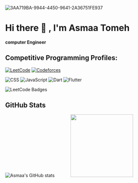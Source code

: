 

![3AA719BA-9944-4450-9641-2A36751FE937](https://github.com/user-attachments/assets/3ff9abe5-0d7c-49ff-8ba6-80e678310904)


#            Hi there 👋 , I'm Asmaa Tomeh




#### computer Engineer

## Competitive Programming Profiles:

[![LeetCode](https://img.shields.io/badge/LeetCode-000?style=flat&logo=leetcode&logoColor=yellow)](https://leetcode.com/Asmaa_Tomeh)
[![Codeforces](https://img.shields.io/badge/Codeforces-1F8ACB?style=flat&logo=codeforces&logoColor=white)](https://codeforces.com/profile/Asmaatomeh)

![CSS](https://img.shields.io/badge/-CSS3-blue?style=flat-square&logo=css3)
![JavaScript](https://img.shields.io/badge/-JavaScript-yellow?style=flat-square&logo=javascript)
![Dart](https://img.shields.io/badge/-Dart-0175C2?style=flat-square&logo=dart)
![Flutter](https://img.shields.io/badge/-Flutter-02569B?style=flat-square&logo=flutter)

   ![LeetCode Badges](https://leetcode-badge-showcase.vercel.app/api?username=Asmaa_Tomeh) 

   
  ## GitHub Stats
![Asmaa's GitHub stats](https://github-readme-stats.vercel.app/api?username=Asmaatomeh1&show_icons=true&theme=radical)   &nbsp;&nbsp;&nbsp; &nbsp;&nbsp;&nbsp; &nbsp;&nbsp;&nbsp; <img src="https://media0.giphy.com/media/v1.Y2lkPTc5MGI3NjExdG15dHFtY2VmbHluNDh4YTJmdDh2OXliM2Y5bXJsNTgwaGhreXN5eCZlcD12MV9pbnRlcm5hbF9naWZfYnlfaWQmY3Q9Zw/HscDLzkO8EOTmgkhQP/giphy.gif" width="200"/>

<!--
**Asmaatomeh1/Asmaatomeh1** is a ✨ _special_ ✨ repository because its `README.md` (this file) appears on your GitHub profile.

Here are some ideas to get you started:

- 🔭 I’m currently working on ...
- 🌱 I’m currently learning ...
- 👯 I’m looking to collaborate on ...
- 🤔 I’m looking for help with ...
- 💬 Ask me about ...
- 📫 How to reach me: ...
- 😄 Pronouns: ...
- ⚡ Fun fact: ...
-->
